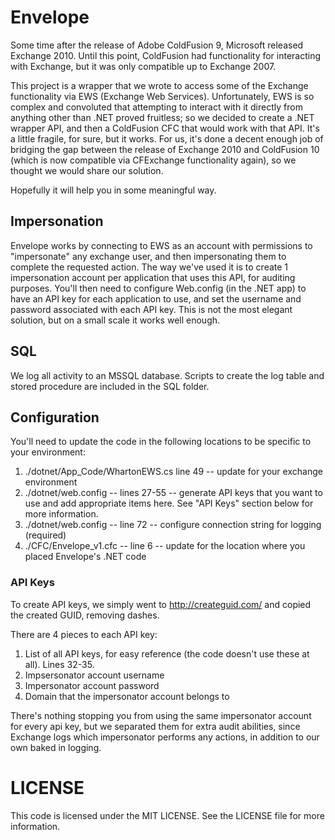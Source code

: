 # Envelope

Some time after the release of Adobe ColdFusion 9, Microsoft released Exchange 2010. Until this point, ColdFusion had functionality for interacting with Exchange, but it was only compatible up to Exchange 2007.

This project is a wrapper that we wrote to access some of the Exchange functionality via EWS (Exchange Web Services). Unfortunately, EWS is so complex and convoluted that attempting to interact with it directly from anything other than .NET proved fruitless; so we decided to create a .NET wrapper API, and then a ColdFusion CFC that would work with that API. It's a little fragile, for sure, but it works. For us, it's done a decent enough job of bridging the gap between the release of Exchange 2010 and ColdFusion 10 (which is now compatible via CFExchange functionality again), so we thought we would share our solution.

Hopefully it will help you in some meaningful way.

## Impersonation

Envelope works by connecting to EWS as an account with permissions to "impersonate" any exchange user, and then impersonating them to complete the requested action. The way we've used it is to create 1 impersonation account per application that uses this API, for auditing purposes. You'll then need to configure Web.config (in the .NET app) to have an API key for each application to use, and set the username and password associated with each API key. This is not the most elegant solution, but on a small scale it works well enough.

## SQL

We log all activity to an MSSQL database. Scripts to create the log table and stored procedure are included in the SQL folder.

## Configuration

You'll need to update the code in the following locations to be specific to your environment:

1. ./dotnet/App_Code/WhartonEWS.cs line 49 -- update for your exchange environment
1. ./dotnet/web.config -- lines 27-55 -- generate API keys that you want to use and add appropriate items here. See "API Keys" section below for more information.
1. ./dotnet/web.config -- line 72 -- configure connection string for logging (required)
1. ./CFC/Envelope_v1.cfc -- line 6 -- update for the location where you placed Envelope's .NET code

### API Keys

To create API keys, we simply went to http://createguid.com/ and copied the created GUID, removing dashes.

There are 4 pieces to each API key:

1. List of all API keys, for easy reference (the code doesn't use these at all). Lines 32-35.
1. Impsersonator account username
1. Impersonator account password
1. Domain that the impersonator account belongs to

There's nothing stopping you from using the same impersonator account for every api key, but we separated them for extra audit abilities, since Exchange logs which impersonator performs any actions, in addition to our own baked in logging.

# LICENSE

This code is licensed under the MIT LICENSE. See the LICENSE file for more information.
